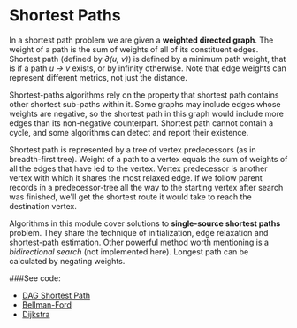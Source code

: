 # Shortest Paths

In a shortest path problem we are given a **weighted directed graph**. The weight of a 
 path is the sum of weights of all of its constituent edges. Shortest path (defined by 
 *∂(u, v)*) is defined by a minimum path weight, that is if a path *u -> v* exists, or by
 infinity otherwise. Note that edge weights can represent different metrics, not just the
 distance.

Shortest-paths algorithms rely on the property that shortest path contains other shortest
 sub-paths within it. Some graphs may include edges whose weights are negative, so the 
 shortest path in this graph would include more edges than its non-negative counterpart.
 Shortest path cannot contain a cycle, and some algorithms can detect and report their 
 existence.

Shortest path is represented by a tree of vertex predecessors (as in breadth-first tree).
 Weight of a path to a vertex equals the sum of weights of all the edges that have led to
 the vertex. Vertex predecessor is another vertex with which it shares the most relaxed
 edge. If we follow parent records in a predecessor-tree all the way to the starting
 vertex after search was finished, we'll get the shortest route it would take to reach 
 the destination vertex.

Algorithms in this module cover solutions to **single-source shortest paths** problem.
 They share the technique of initialization, edge relaxation and shortest-path estimation.
 Other powerful method worth mentioning is a *bidirectional search* (not implemented 
 here). Longest path can be calculated by negating weights.
 
###See code:
- [DAG Shortest Path](./__init__.py)
- [Bellman-Ford](./__init__.py)
- [Dijkstra](./__init__.py)